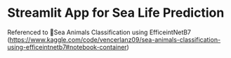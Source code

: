 # Streamlit App for Sea Life Prediction

Referenced to 🐙Sea Animals Classification using EfficeintNetB7 (https://www.kaggle.com/code/vencerlanz09/sea-animals-classification-using-efficeintnetb7#notebook-container)
